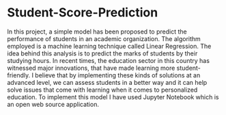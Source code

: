 # Student-Score-Prediction
In this project, a simple model has been proposed to predict the performance of students in an academic organization. The algorithm employed is a machine learning technique called Linear Regression.
The idea behind this analysis is to predict the marks of students by their studying hours.
In recent times, the education sector in this country has witnessed major innovations, that have made learning more student-friendly. I believe that by implementing these kinds of solutions at an advanced level, we can assess students in a better way and it can help solve issues that come with learning when it comes to personalized education.
To implement this model I have used Jupyter Notebook which is an open web source application.
